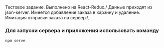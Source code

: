 Тестовое задание. Выполнено на React-Redux./
Данные приходят из json-server. Имеется добавление заказа в карзину и удаление. Имитация отправки заказа на сервер.\
### Для запуски сервера и приложения использовать команду
`npm serve`
